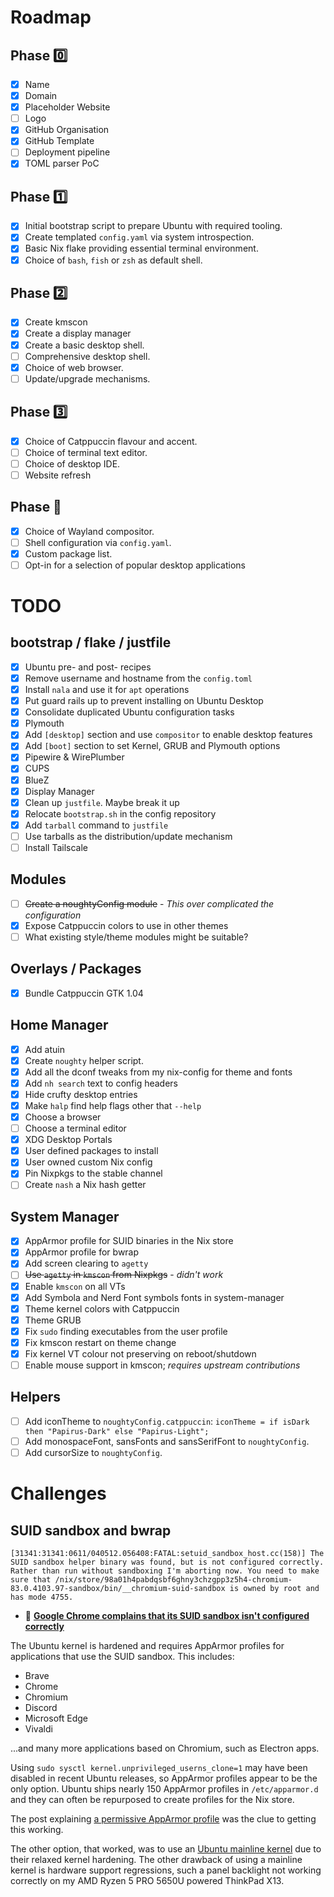 # Roadmap

## Phase 0️⃣

- [x] Name
- [x] Domain
- [x] Placeholder Website
- [ ] Logo
- [x] GitHub Organisation
- [x] GitHub Template
- [ ] Deployment pipeline
- [x] TOML parser PoC

## Phase 1️⃣

- [x] Initial bootstrap script to prepare Ubuntu with required tooling.
- [x] Create templated `config.yaml` via system introspection.
- [x] Basic Nix flake providing essential terminal environment.
- [x] Choice of `bash`, `fish` or `zsh` as default shell.

## Phase 2️⃣

- [x] Create kmscon
- [x] Create a display manager
- [x] Create a basic desktop shell.
- [ ] Comprehensive desktop shell.
- [x] Choice of web browser.
- [ ] Update/upgrade mechanisms.

## Phase 3️⃣

- [x] Choice of Catppuccin flavour and accent.
- [ ] Choice of terminal text editor.
- [ ] Choice of desktop IDE.
- [ ] Website refresh

## Phase 🔮

- [x] Choice of Wayland compositor.
- [ ] Shell configuration via `config.yaml`.
- [x] Custom package list.
- [ ] Opt-in for a selection of popular desktop applications

# TODO

## bootstrap / flake / justfile

- [x] Ubuntu pre- and post- recipes
- [x] Remove username and hostname from the `config.toml`
- [x] Install `nala` and use it for `apt` operations
- [x] Put guard rails up to prevent installing on Ubuntu Desktop
- [x] Consolidate duplicated Ubuntu configuration tasks
- [x] Plymouth
- [x] Add `[desktop]` section and use `compositor` to enable desktop features
- [x] Add `[boot]` section to set Kernel, GRUB and Plymouth options
- [x] Pipewire & WirePlumber
- [x] CUPS
- [x] BlueZ
- [X] Display Manager
- [x] Clean up `justfile`. Maybe break it up
- [x] Relocate `bootstrap.sh` in the config repository
- [x] Add `tarball` command to `justfile`
- [ ] Use tarballs as the distribution/update mechanism
- [ ] Install Tailscale

## Modules

- [ ] ~~Create a noughtyConfig module~~ - *This over complicated the configuration*
- [x] Expose Catppuccin colors to use in other themes
- [ ] What existing style/theme modules might be suitable?

## Overlays / Packages

- [x] Bundle Catppuccin GTK 1.04

## Home Manager

- [x] Add atuin
- [x] Create `noughty` helper script.
- [x] Add all the dconf tweaks from my nix-config for theme and fonts
- [x] Add `nh search` text to config headers
- [x] Hide crufty desktop entries
- [x] Make `halp` find help flags other that `--help`
- [x] Choose a browser
- [ ] Choose a terminal editor
- [x] XDG Desktop Portals
- [x] User defined packages to install
- [x] User owned custom Nix config
- [x] Pin Nixpkgs to the stable channel
- [ ] Create `nash` a Nix hash getter

## System Manager

- [x] AppArmor profile for SUID binaries in the Nix store
- [x] AppArmor profile for bwrap
- [x] Add screen clearing to `agetty`
- [ ] ~~Use `agetty` in `kmscon` from Nixpkgs~~ - *didn't work*
- [x] Enable `kmscon` on all VTs
- [x] Add Symbola and Nerd Font symbols fonts in system-manager
- [x] Theme kernel colors with Catppuccin
- [x] Theme GRUB
- [x] Fix `sudo` finding executables from the user profile
- [x] Fix kmscon restart on theme change
- [x] Fix kernel VT colour not preserving on reboot/shutdown
- [ ] Enable mouse support in kmscon; *requires upstream contributions*

## Helpers

- [ ] Add iconTheme to `noughtyConfig.catppuccin`: `iconTheme = if isDark then "Papirus-Dark" else "Papirus-Light";`
- [ ] Add monospaceFont, sansFonts and sansSerifFont to `noughtyConfig`.
- [ ] Add cursorSize to `noughtyConfig`.

# Challenges

## SUID sandbox and bwrap

```
[31341:31341:0611/040512.056408:FATAL:setuid_sandbox_host.cc(158)] The SUID sandbox helper binary was found, but is not configured correctly. Rather than run without sandboxing I'm aborting now. You need to make sure that /nix/store/98a01h4pabdqsbf6ghny3chzgpp3z5h4-chromium-83.0.4103.97-sandbox/bin/__chromium-suid-sandbox is owned by root and has mode 4755.
```

- 🐛 **[Google Chrome complains that its SUID sandbox isn't configured correctly](https://github.com/NixOS/nixpkgs/issues/89599)**

The Ubuntu kernel is hardened and requires AppArmor profiles for applications that use the SUID sandbox.
This includes:
- Brave
- Chrome
- Chromium
- Discord
- Microsoft Edge
- Vivaldi

...and many more applications based on Chromium, such as Electron apps.

Using `sudo sysctl kernel.unprivileged_userns_clone=1` may have been disabled in
recent Ubuntu releases, so AppArmor profiles appear to be the only option.
Ubuntu ships nearly 150 AppArmor profiles in `/etc/apparmor.d` and they can often
be repurposed to create profiles for the Nix store.

The post explaining [a permissive AppArmor profile](https://github.com/NixOS/nixpkgs/issues/89599#issuecomment-2922388555) was the clue to getting this working.

The other option, that worked, was to use an [Ubuntu mainline kernel](https://kernel.ubuntu.com/mainline/)
due to their relaxed kernel hardening. The other drawback of using a mainline
kernel is hardware support regressions, such a panel backlight not working
correctly on my AMD Ryzen 5 PRO 5650U powered ThinkPad X13.
